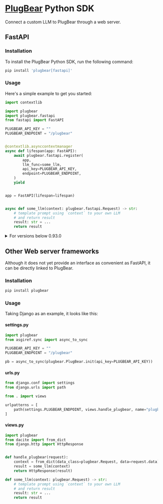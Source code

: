 # [PlugBear](https://plugbear.io/) Python SDK

Connect a custom LLM to PlugBear through a web server.

## FastAPI

### Installation

To install the PlugBear Python SDK, run the following command:

```bash
pip install 'plugbear[fastapi]'
```

### Usage

Here's a simple example to get you started:


```python
import contextlib

import plugbear
import plugbear.fastapi
from fastapi import FastAPI

PLUGBEAR_API_KEY = ""
PLUGBEAR_ENDPOINT = "/plugbear"


@contextlib.asynccontextmanager
async def lifespan(app: FastAPI):
    await plugbear.fastapi.register(
        app,
        llm_func=some_llm,
        api_key=PLUGBEAR_API_KEY,
        endpoint=PLUGBEAR_ENDPOINT,
    )
    yield


app = FastAPI(lifespan=lifespan)


async def some_llm(context: plugbear.fastapi.Request) -> str:
    # template prompt using `context` to your own LLM
    # and return result
    result: str = ...
    return result
```


<details>
  <summary>For versions below 0.93.0</summary>

```python
from fastapi import FastAPI

import plugbear
import plugbear.fastapi

app = FastAPI()
PLUGBEAR_API_KEY = ""
PLUGBEAR_ENDPOINT = "/plugbear"


@app.on_event("startup")
async def _startup():
    await plugbear.fastapi.register(
        app,
        llm_func=some_llm,
        api_key=PLUGBEAR_API_KEY,
        endpoint=PLUGBEAR_ENDPOINT,
    )


async def some_llm(context: plugbear.fastapi.Request) -> str:
    # template prompt using `context` to your own LLM
    # and return result
    result: str = ...
    return result
```

</details>

## Other Web server frameworks

Although it does not yet provide an interface as convenient as FastAPI, it can be directly linked to PlugBear.

### Installation

```bash
pip install plugbear
```

### Usage

Taking Django as an example, it looks like this:

#### settings.py

```python
import plugbear
from asgiref.sync import async_to_sync

PLUGBEAR_API_KEY = ""
PLUGBEAR_ENDPOINT = "/plugbear"

pb = async_to_sync(plugbear.PlugBear.init(api_key=PLUGBEAR_API_KEY))
```

#### urls.py

```python
from django.conf import settings
from django.urls import path

from . import views

urlpatterns = [
    path(settings.PLUGBEAR_ENDPOINT, views.handle_plugbear, name="plugbear"),
]
```
#### views.py

```python
import plugbear
from dacite import from_dict
from django.http import HttpResponse


def handle_plugbear(request):
    context = from_dict(data_class=plugbear.Request, data=request.data)
    result = some_llm(context)
    return HttpResponse(result)

def some_llm(context: plugbear.Request) -> str:
    # template prompt using `context` to your own LLM
    # and return result
    result: str = ...
    return result
```
